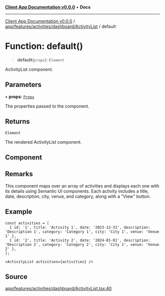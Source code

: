 [**Client App Documentation v0.0.0**](../../../../../../README.md) • **Docs**

***

[Client App Documentation v0.0.0](../../../../../../README.md) / [app/features/activities/dashboard/ActivityList](../README.md) / default

# Function: default()

> **default**(`props`): `Element`

ActivityList component.

## Parameters

• **props**: [`Props`](../interfaces/Props.md)

The properties passed to the component.

## Returns

`Element`

The rendered ActivityList component.

## Component

## Remarks

This component maps over an array of activities and displays each one with its details using Semantic UI components.
Each activity includes a title, date, description, city, venue, and category, along with a "View" button.

## Example

```tsx
const activities = [
  { id: '1', title: 'Activity 1', date: '2023-12-31', description: 'Description 1', category: 'Category 1', city: 'City 1', venue: 'Venue 1' },
  { id: '2', title: 'Activity 2', date: '2024-01-01', description: 'Description 2', category: 'Category 2', city: 'City 2', venue: 'Venue 2' },
];

<ActivityList activities={activities} />
```

## Source

[app/features/activities/dashboard/ActivityList.tsx:40](https://github.com/jimmykurian/Reactivities/blob/4ab199bddea0052df810fe9ea0493ff906b43566/client-app/src/app/features/activities/dashboard/ActivityList.tsx#L40)
